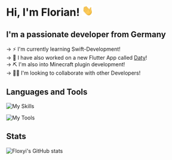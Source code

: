# Hi, I'm Florian! <img width="30" src="res/waving.gif">

## I'm a passionate developer from Germany

→ ⚡ I'm currently learning Swift-Development!  
→ 🚀 I have also worked on a new Flutter App called [Daty](https://github.com/Floxyi/Daty)!  
→ ⛏ I'm also into Minecraft plugin development!  
→ 👨‍👦 I'm looking to collaborate with other Developers!  

## Languages and Tools

![My Skills](https://skillicons.dev/icons?i=java,flutter,swift,git)

![My Tools](https://skillicons.dev/icons?i=idea,vscode)

## Stats

![Floxyi's GitHub stats](https://github-readme-stats.vercel.app/api?username=Floxyi&hide=contribs,prs&count_private=true&show_icons=true&theme=github_dark&hide_border=true&bg_color=2d333b)

